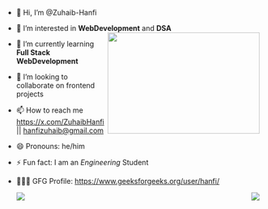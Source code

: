 - 👋 Hi, I’m @Zuhaib-Hanfi
- 👀 I’m interested in **WebDevelopment** and **DSA**
  <img src="https://camo.githubusercontent.com/c87ad6a19c7544e9b15b362bb5db638da7bb26f1d4442ed5bdf7c9e01640b751/68747470733a2f2f6d69722d73332d63646e2d63662e626568616e63652e6e65742f70726f6a6563745f6d6f64756c65732f68642f3036663231613136313932313931392e363363643738383764306137302e676966" width="300" height="200" align="right">
- 🌱 I’m currently learning **Full Stack WebDevelopment**
- 💞️ I’m looking to collaborate on frontend projects
- 📫 How to reach me https://x.com/ZuhaibHanfi || hanfizuhaib@gmail.com
- 😄 Pronouns: he/him
- ⚡ Fun fact: I am an *Engineering* Student
- 🧑🏻‍💻 GFG Profile: https://www.geeksforgeeks.org/user/hanfi/

  <img src="https://github-readme-stats.vercel.app/api?username=Zuhaib-Hanfi&show_icons=true&theme=radical" align="right">
  
  <img src="https://komarev.com/ghpvc/?username=Zuhaib-Hanfi&color=blue" align="left">






<!---
Zuhaib-Hanfi/Zuhaib-Hanfi is a ✨ special ✨ repository because its `README.md` (this file) appears on your GitHub profile.
You can click the Preview link to take a look at your changes.
--->
